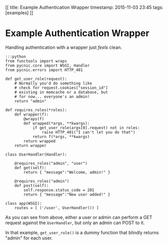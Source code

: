 [[
title: Example Authentication Wrapper
timestamp: 2015-11-03 23:45
tags: [examples]
]]

# Example Authentication Wrapper

Handling authentication with a wrapper just *feels* clean. 

    :::python
    from functools import wraps
    from pycnic.core import WSGI, Handler
    from pycnic.errors import HTTP_401
    
    def get_user_role(request):
        # Normally you'd do something like
        # check for request.cookies["session_id"]
        # existing in memcache or a database, but
        # for now... everyone's an admin!
        return "admin"

    def requires_roles(*roles):
        def wrapper(f):
            @wraps(f)
            def wrapped(*args, **kwargs):
                if get_user_role(args[0].request) not in roles:
                    raise HTTP_401("I can't let you do that")
                return f(*args, **kwargs)
            return wrapped
        return wrapper

    class UserHandler(Handler):

        @requires_roles("admin", "user")
        def get(self):
            return { "message":"Welcome, admin!" }

        @requires_roles("admin")
        def post(self):
            self.response.status_code = 201
            return { "message":"New user added!" }

    class app(WSGI):
        routes = [ ('/user', UserHandler()) ]

As you can see from above, either a user or admin can perform a GET request 
against the `UserHandler`, but only an admin can POST to it. 

In that example, `get_user_role()` is a dummy function that blindly returns 
"admin" for each user. 


